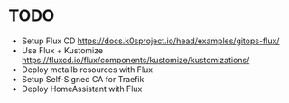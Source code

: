 # TODO

- Setup Flux CD https://docs.k0sproject.io/head/examples/gitops-flux/
- Use Flux + Kustomize https://fluxcd.io/flux/components/kustomize/kustomizations/
- Deploy metallb resources with Flux
- Setup Self-Signed CA for Traefik
- Deploy HomeAssistant with Flux
